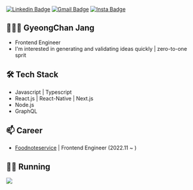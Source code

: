 [![Linkedin Badge](https://img.shields.io/badge/LinkedIn-0077B5?style=for-the-badge&logo=linkedin&logoColor=white&link=https://www.linkedin.com/in/gyeongchan-jang)](https://www.linkedin.com/in/gyeongchan-jang/)
[![Gmail Badge](	https://img.shields.io/badge/Gmail-D14836?style=for-the-badge&logo=gmail&logoColor=white&link=mailto:cham9994@gmail.com)](mailto:cham9994@gmail.com)
[![Insta Badge](https://img.shields.io/badge/Instagram-E4405F?style=for-the-badge&logo=instagram&logoColor=white)](https://www.instagram.com/jk._.chan/)

## 👨🏻‍💻 GyeongChan Jang
- Frontend Engineer
- I'm interested in generating and validating ideas quickly | zero-to-one sprit

## 🛠 Tech Stack
- Javascript | Typescript
- React.js | React-Native | Next.js
- Node.js
- GraphQL

## 📫 Career
- [Foodnoteservice](https://fc.jangboo.kr/) | Frontend Engineer (2022.11 ~ )

## 🏃‍♂️ Running
![](https://github.com/GyeongChan-Jang/GitHubPoster/tree/main/OUT_FOLDER/strava.svg)

<!-- ![header](https://capsule-render.vercel.app/api?type=waving&color=B6DCB6&height=300&section=header&text=GyeongChan%20Jang&fontSize=90) -->

<!--
<h2 align="center">🙌 Indtroduction</h2>

<p align="center">
  
<h3 align="center">코드를 깊이 이해하고 활용하는 방향의 개발을 지향합니다.</h3>
<h3 align="center">개발시 사용자 친화적인 UI/UX를 끊임없이 고민합니다.</h3>

</p>


<h2 align="center">🛠 Tech Stack</h2>

<p align="center">Techs that I've used at least once</p>

<h3 align="center">Language</h3>
  
<p align="center">
<img src="https://img.shields.io/badge/JAVASCRIPT-F7DF1E?style=for-the-badge&logo=JavaScript&logoColor=white"/> <img src="https://img.shields.io/badge/TYPESCRIPT-3178C6?style=for-the-badge&logo=TypeScript&logoColor=white"/>
</p>
 
<h3 align="center">Framework</h3>

<p align="center">          
<img src="https://img.shields.io/badge/REACT-61DAFB?style=for-the-badge&logo=React&logoColor=white"/> <img src="https://img.shields.io/badge/REDUX-764ABC?style=for-the-badge&logo=Redux&logoColor=white"/> <img src="https://img.shields.io/badge/VUE-4FC08D?style=for-the-badge&logo=Vue.js&logoColor=white"/> <img src="https://img.shields.io/badge/VUEX-4FC08D?style=for-the-badge&logo=Vue.js&logoColor=white"/>
</p>
 
<h3 align="center">Style</h3>
                  
<p align="center">
<img src="https://img.shields.io/badge/SASS-CC6699?style=for-the-badge&logo=Sass&logoColor=white"/> <img src="https://img.shields.io/badge/STYLED-COMPONENTS-DB7093?style=for-the-badge&logo=styled-components&logoColor=white"/> <img src="https://img.shields.io/badge/MUI-007FFF?style=for-the-badge&logo=MUI&logoColor=white"/> <img src="https://img.shields.io/badge/TAILWIND CSS-06B6D4?style=for-the-badge&logo=Tailwind CSS&logoColor=white"/> <img src="https://img.shields.io/badge/BOOTSTRAP-7952B3?style=for-the-badge&logo=Tailwind CSS&logoColor=white"/> 
</p>

<h3 align="center">Tool</h3>

<p align="center">
<img src="https://img.shields.io/badge/WEBPACK-8DD6F9?style=for-the-badge&logo=Webpack&logoColor=white"/> <img src="https://img.shields.io/badge/BABEL-F9DC3E?style=for-the-badge&logo=Babel&logoColor=white"/> <img src="https://img.shields.io/badge/NETLIFY-00C7B7?style=for-the-badge&logo=Netlify&logoColor=white"/> <img src="https://img.shields.io/badge/VITE-646CFF?style=for-the-badge&logo=Vite&logoColor=white"/>
</p>


<h3 align="center">Backend</h3>

<p align="center">
<img src="https://img.shields.io/badge/FIREBASE-FFCA28?style=for-the-badge&logo=Firebase&logoColor=white"/>
</p>

<h2 align="center">:mailbox: Me</h2>

<p align="center">
<a href="https://velog.io/@zerone"><img src="https://img.shields.io/badge/VELOG-20C997?style=for-the-badge&logo=Velog&logoColor=white"/></a>
<a href="https://twitter.com/dev_zerone"><img src="https://img.shields.io/badge/TWITTER-1DA1F2?style=for-the-badge&logo=Twitter&logoColor=white"/></a>
</p>

<p>
![GyeongChan-Jang's GitHub stats](https://github-readme-stats.vercel.app/api?username=GyeongChan-Jang&show_icons=true)
</p>
-->

